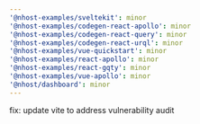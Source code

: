 ```yaml
---
'@nhost-examples/sveltekit': minor
'@nhost-examples/codegen-react-apollo': minor
'@nhost-examples/codegen-react-query': minor
'@nhost-examples/codegen-react-urql': minor
'@nhost-examples/vue-quickstart': minor
'@nhost-examples/react-apollo': minor
'@nhost-examples/react-gqty': minor
'@nhost-examples/vue-apollo': minor
'@nhost/dashboard': minor
---
```


fix: update vite to address vulnerability audit
